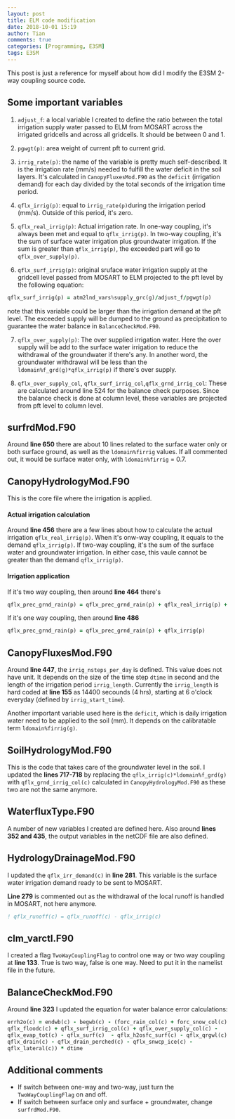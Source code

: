 ```yaml
---
layout: post
title: ELM code modification
date: 2018-10-01 15:19
author: Tian
comments: true
categories: [Programming, E3SM]
tags: E3SM
---
```

This post is just a reference for myself about how did I modify the E3SM 2-way coupling source code.

## Some important variables

1. `adjust_f`: a local variable I created to define the ratio between the total irrigation supply water passed to ELM from MOSART across the irrigated gridcells and across all gridcells. It should be between 0 and 1. 

2. `pgwgt(p)`: area weight of current pft to current grid.

3. `irrig_rate(p)`: the name of the variable is pretty much self-described. It is the irrigation rate (mm/s) needed to fulfill the water deficit in the soil layers. It's calculated in `CanopyFluxesMod.F90` as the `deficit` (irrigation demand) for each day divided by the total seconds of the irrigation time period.

4. `qflx_irrig(p)`: equal to `irrig_rate(p)`during the irrigation period (mm/s). Outside of this period, it's zero.

5. `qflx_real_irrig(p)`: Actual irrigation rate. In one-way coupling, it's always been met and equal to `qflx_irrig(p)`. In two-way coupling, it's the sum of surface water irrigation plus groundwater irrigation.  If the sum is greater than `qflx_irrig(p)`, the exceeded part will go to `qflx_over_supply(p)`.

6. `qflx_surf_irrig(p)`: original sruface water irrigation supply at the gridcell level passed from MOSART to ELM projected to the pft level by the following equation:
```fortran
qflx_surf_irrig(p) = atm2lnd_vars%supply_grc(g)/adjust_f/pgwgt(p)
```
note that this variable could be larger than the irrigation demand at the pft level. The exceeded supply will be dumped to the ground as precipitation to guarantee the water balance in `BalanceCheckMod.F90`.

7. `qflx_over_supply(p)`: The over supplied irrigation water. Here the over supply will be add to the surface water irrigation to reduce the withdrawal of the groundwater if there's any. In another word, the groundwater withdrawal will be less than the `ldomain%f_grd(g)*qflx_irrig(p)` if there's over supply.

8. `qflx_over_supply_col`, `qflx_surf_irrig_col`,`qflx_grnd_irrig_col`: These are calculated around line 524 for the balance check purposes. Since the balance check is done at column level, these variables are projected from pft level to column level.

## surfrdMod.F90

Around **line 650** there are about 10 lines related to the surface water only or both surface ground, as well as the `ldomain%firrig` values. If all commented out, it would be surface water only, with `ldomain%firrig` = 0.7.

## CanopyHydrologyMod.F90

This is the core file where the irrigation is applied. 

#### Actual irrigation calculation

Around **line 456** there are a few lines about how to calculate the actual irrigation `qflx_real_irrig(p)`. When it's onw-way coupling, it equals to the demand `qflx_irrig(p)`. If two-way coupling, it's the sum of the surface water and groundwater irrigation. In either case, this vaule cannot be greater than the demand `qflx_irrig(p)`.

#### Irrigation application

If it's two way coupling, then around **line 464** there's
```fortran
qflx_prec_grnd_rain(p) = qflx_prec_grnd_rain(p) + qflx_real_irrig(p) + qflx_over_supply(p)
```
If it's one way coupling, then around **line 486**
```fortran
qflx_prec_grnd_rain(p) = qflx_prec_grnd_rain(p) + qflx_irrig(p)
```

## CanopyFluxesMod.F90

Around **line 447**, the `irrig_nsteps_per_day` is defined. This value does not have unit. It depends on the size of the time step `dtime` in second and the length of the irrigation period `irrig_length`. Currently the `irrig_length` is hard coded at **line 155** as 14400 secounds (4 hrs), starting at 6 o'clock everyday (defined by `irrig_start_time`).

Another important variable used here is the `deficit`, which is daily irrigation water need to be applied to the soil (mm). It depends on the calibratable term `ldomain%firrig(g)`.

## SoilHydrologyMod.F90

This is the code that takes care of the groundwater level in the soil. I updated the **lines 717-718** by replacing the `qflx_irrig(c)*ldomain%f_grd(g) ` with `qflx_grnd_irrig_col(c)` calculated in `CanopyHydrologyMod.F90` as these two are not the same anymore.

## WaterfluxType.F90

A number of new variables I created are defined here. Also around **lines 352 and 435**, the output variables in the netCDF file are also defined.  

## HydrologyDrainageMod.F90

I updated the `qflx_irr_demand(c)` in **line 281**. This variable is the surface water irrigation demand ready to be sent to MOSART. 

**Line 279** is commented out as the withdrawal of the local runoff is handled in MOSART, not here anymore. 
```fortran
! qflx_runoff(c) = qflx_runoff(c) - qflx_irrig(c)
```

## clm_varctl.F90

I created a flag `TwoWayCouplingFlag` to control one way or two way coupling at **line 133**. True is two way, false is one way. Need to put it in the namelist file in the future.

## BalanceCheckMod.F90

Around **line 323** I updated the equation for water balance error calculations:

```fortran
errh2o(c) = endwb(c) - begwb(c) - (forc_rain_col(c) + forc_snow_col(c) + 
qflx_floodc(c) + qflx_surf_irrig_col(c) + qflx_over_supply_col(c) - 
qflx_evap_tot(c) - qflx_surf(c)  - qflx_h2osfc_surf(c) - qflx_qrgwl(c) - 
qflx_drain(c) - qflx_drain_perched(c) - qflx_snwcp_ice(c) - 
qflx_lateral(c)) * dtime 
```

## Additional comments
- If switch between one-way and two-way, just turn the `TwoWayCouplingFlag` on and off. 
- If switch between surface only and surface + groundwater, change `surfrdMod.F90`.
